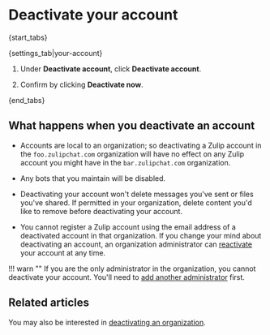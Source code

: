 # Deactivate your account

{start_tabs}

{settings_tab|your-account}

1. Under **Deactivate account**, click **Deactivate account**.

1. Confirm by clicking **Deactivate now**.

{end_tabs}

## What happens when you deactivate an account

* Accounts are local to an organization; so deactivating a Zulip
  account in the `foo.zulipchat.com` organization will have no effect
  on any Zulip account you might have in the `bar.zulipchat.com`
  organization.

* Any bots that you maintain will be disabled.

* Deactivating your account won't delete messages you've sent or files
  you've shared. If permitted in your organization, delete content you'd
  like to remove before deactivating your account.

* You cannot register a Zulip account using the email address of a
  deactivated account in that organization. If you change your mind
  about deactivating an account, an organization administrator can
  [reactivate](/help/deactivate-or-reactivate-a-user#reactivate-a-user)
  your account at any time.

!!! warn ""
    If you are the only administrator in the organization, you cannot
    deactivate your account. You'll need to
    [add another administrator](/help/change-a-users-role) first.

## Related articles

You may also be interested in
[deactivating an organization](/help/deactivate-your-organization).
